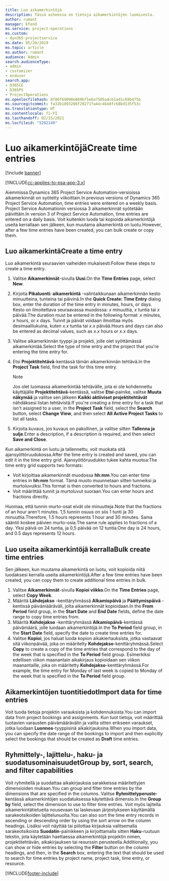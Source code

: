 ```yaml
---
title: Luo aikamerkintöjä
description: Tässä aiheessa on tietoja aikamerkintöjen luomisesta.
author: rumant
manager: kfend
ms.service: project-operations
ms.custom:
- dyn365-projectservice
ms.date: 05/20/2019
ms.topic: article
ms.author: rumant
audience: Admin
search.audienceType:
- admin
- customizer
- enduser
search.app:
- D365CE
- D365PS
- ProjectOperations
ms.openlocfilehash: 8f86f69090e869bf5e6a7505a4cb1ad1c69b475b
ms.sourcegitcommit: fa32b1893286f20271fa4ec4be8fc68bd135f53c
ms.translationtype: HT
ms.contentlocale: fi-FI
ms.lasthandoff: 02/15/2021
ms.locfileid: "5282149"
---
```

# <a name="create-time-entries"></a><span data-ttu-id="96166-103">Luo aikamerkintöjä</span><span class="sxs-lookup"><span data-stu-id="96166-103">Create time entries</span></span>

[!include [banner](../includes/psa-now-project-operations.md)]

[!INCLUDE[cc-applies-to-psa-app-3.x](../includes/cc-applies-to-psa-app-3x.md)]

<span data-ttu-id="96166-104">Aiemmissa Dynamics 365 Project Service Automation-versioissa aikamerkinnät on syötetty viikoittain.</span><span class="sxs-lookup"><span data-stu-id="96166-104">In previous versions of Dynamics 365 Project Service Automation, time entries were entered on a weekly basis.</span></span> <span data-ttu-id="96166-105">Project Service Automationin versiossa 3 aikamerkinnät syötetään päivittäin.</span><span class="sxs-lookup"><span data-stu-id="96166-105">In version 3 of Project Service Automation, time entries are entered on a daily basis.</span></span> <span data-ttu-id="96166-106">Voit kuitenkin luoda tai kopioida aikamerkintöjä useita kerrallaan sen jälkeen, kun muutama aikamerkintä on luotu.</span><span class="sxs-lookup"><span data-stu-id="96166-106">However, after a few time entries have been created, you can bulk create or copy them.</span></span>

## <a name="create-a-time-entry"></a><span data-ttu-id="96166-107">Luo aikamerkintä</span><span class="sxs-lookup"><span data-stu-id="96166-107">Create a time entry</span></span>

<span data-ttu-id="96166-108">Luo aikamerkintä seuraavien vaiheiden mukaisesti:</span><span class="sxs-lookup"><span data-stu-id="96166-108">Follow these steps to create a time entry.</span></span>

1. <span data-ttu-id="96166-109">Valitse **Aikamerkinnät**-sivulla **Uusi**.</span><span class="sxs-lookup"><span data-stu-id="96166-109">On the **Time Entries** page, select **New**.</span></span>
2. <span data-ttu-id="96166-110">Kirjoita **Pikaluonti: aikamerkintä** -valintaikkunaan aikamerkinnän kesto minuutteina, tunteina tai päivinä.</span><span class="sxs-lookup"><span data-stu-id="96166-110">In the **Quick Create: Time Entry** dialog box, enter the duration of the time entry in minutes, hours, or days.</span></span> <span data-ttu-id="96166-111">Kesto on ilmoitettava seuraavassa muodossa: *x* minuuttia, *x* tuntia tai *x* päivää.</span><span class="sxs-lookup"><span data-stu-id="96166-111">The duration must be entered in the following format: *x* minutes, *x* hours, or *x* days.</span></span> <span data-ttu-id="96166-112">Tunnit ja päivät voidaan ilmoittaa myös desimaalilukuina, kuten *x.x* tuntia tai *x.x* päivää.</span><span class="sxs-lookup"><span data-stu-id="96166-112">Hours and days can also be entered as decimal values, such as *x.x* hours or *x.x* days.</span></span>
3. <span data-ttu-id="96166-113">Valitse aikamerkinnän tyyppi ja projekti, jolle olet syöttämässä aikamerkintää.</span><span class="sxs-lookup"><span data-stu-id="96166-113">Select the type of time entry and the project that you're entering the time entry for.</span></span>
4. <span data-ttu-id="96166-114">Etsi **Projektitehtävä**-kentässä tämän aikamerkinnän tehtävä.</span><span class="sxs-lookup"><span data-stu-id="96166-114">In the **Project Task** field, find the task for this time entry.</span></span>

    > [!NOTE]
    > <span data-ttu-id="96166-115">Jos olet luomassa aikamerkintää tehtävälle, jota ei ole kohdennettu käyttäjälle **Projektitehtävä**-kentässä, valitse **Etsi**-painike, valitse **Muuta näkymää** ja valitse sen jälkeen **Kaikki aktiiviset projektitehtävät** nähdäksesi listan tehtävistä.</span><span class="sxs-lookup"><span data-stu-id="96166-115">If you're creating a time entry for a task that isn't assigned to a user, in the **Project Task** field, select the **Search** button, select **Change View**, and then select **All Active Project Tasks** to list all tasks.</span></span>

5. <span data-ttu-id="96166-116">Kirjoita kuvaus, jos kuvaus on pakollinen, ja valitse sitten **Tallenna ja sulje**.</span><span class="sxs-lookup"><span data-stu-id="96166-116">Enter a description, if a description is required, and then select **Save and Close**.</span></span>

<span data-ttu-id="96166-117">Kun aikamerkintä on luotu ja tallennettu, voit muokata sitä ajansyöttöruudukossa.</span><span class="sxs-lookup"><span data-stu-id="96166-117">After the time entry is created and saved, you can edit it in the time entry grid.</span></span> <span data-ttu-id="96166-118">Ajansyöttöruudukko tukee kahta muotoa:</span><span class="sxs-lookup"><span data-stu-id="96166-118">The time entry grid supports two formats:</span></span>

- <span data-ttu-id="96166-119">Voit kirjoittaa aikamerkinnät muodossa **hh:mm**.</span><span class="sxs-lookup"><span data-stu-id="96166-119">You can enter time entries in **hh:mm** format.</span></span> <span data-ttu-id="96166-120">Tämä muoto muunnetaan sitten tunneiksi ja murtoluvuiksi.</span><span class="sxs-lookup"><span data-stu-id="96166-120">This format is then converted to hours and fractions.</span></span>
- <span data-ttu-id="96166-121">Voit määrittää tunnit ja murtoluvut suoraan.</span><span class="sxs-lookup"><span data-stu-id="96166-121">You can enter hours and fractions directly.</span></span>

<span data-ttu-id="96166-122">Huomaa, että tunnin murto-osat eivät ole minuutteja.</span><span class="sxs-lookup"><span data-stu-id="96166-122">Note that the fractions of an hour aren't minutes.</span></span> <span data-ttu-id="96166-123">1,5 tunnin osuus on siis 1 tunti ja 30 minuuttia.</span><span class="sxs-lookup"><span data-stu-id="96166-123">Therefore, 1.5 hours represents 1 hour and 30 minutes.</span></span> <span data-ttu-id="96166-124">Sama sääntö koskee päivien murto-osia.</span><span class="sxs-lookup"><span data-stu-id="96166-124">The same rule applies to fractions of a day.</span></span> <span data-ttu-id="96166-125">Yksi päivä on 24 tuntia, ja 0,5 päivää on 12 tuntia.</span><span class="sxs-lookup"><span data-stu-id="96166-125">One day is 24 hours, and 0.5 days represents 12 hours.</span></span>

## <a name="bulk-create-time-entries"></a><span data-ttu-id="96166-126">Luo useita aikamerkintöjä kerralla</span><span class="sxs-lookup"><span data-stu-id="96166-126">Bulk create time entries</span></span>

<span data-ttu-id="96166-127">Sen jälkeen, kun muutama aikamerkintä on luotu, voit kopioida niitä luodaksesi kerralla useita aikamerkintöjä.</span><span class="sxs-lookup"><span data-stu-id="96166-127">After a few time entries have been created, you can copy them to create additional time entries in bulk.</span></span>

1. <span data-ttu-id="96166-128">Valitse **Aikamerkinnät**-sivulla **Kopioi viikko**.</span><span class="sxs-lookup"><span data-stu-id="96166-128">On the **Time Entries** page, select **Copy Week**.</span></span>
2. <span data-ttu-id="96166-129">Määritä **Lähdejakso** -kenttäryhmässä **Alkamispäivä** ja **Päättymispäivä** -kentissä päivämääräväli, jolta aikamerkinnät kopioidaan.</span><span class="sxs-lookup"><span data-stu-id="96166-129">In the **From Period** field group, in the **Start Date** and **End Date** fields, define the date range to copy time entries from.</span></span>
3. <span data-ttu-id="96166-130">Määritä **Kohdejakso** -kenttäryhmässä **Alkamispäivä**-kentässä päivämäärä, jolle luodaan aikamerkintöjä.</span><span class="sxs-lookup"><span data-stu-id="96166-130">In the **To Period** field group, in the **Start Date** field, specify the date to create time entries for.</span></span>
4. <span data-ttu-id="96166-131">Valitse **Kopioi**, jos haluat luoda kopion aikakiertauksista, jotka vastaavat sitä viikonpäivää, joka on määritelty **Kohdejakso**-kenttäryhmässä.</span><span class="sxs-lookup"><span data-stu-id="96166-131">Select **Copy** to create a copy of the time entries that correspond to the day of the week that is specified in the **To Period** field group.</span></span> <span data-ttu-id="96166-132">Esimerkiksi edellisen viikon maanantain aikakirjaus kopioidaan sen viikon maanantaille, joka on määritetty **Kohdejakso**-kenttäryhmässä.</span><span class="sxs-lookup"><span data-stu-id="96166-132">For example, the time entry for Monday of last week is copied to Monday of the week that is specified in the **To Period** field group.</span></span>

## <a name="import-data-for-time-entries"></a><span data-ttu-id="96166-133">Aikamerkintöjen tuontitiedot</span><span class="sxs-lookup"><span data-stu-id="96166-133">Import data for time entries</span></span>

<span data-ttu-id="96166-134">Voit tuoda tietoja projektin varauksista ja kohdennuksista.</span><span class="sxs-lookup"><span data-stu-id="96166-134">You can import data from project bookings and assignments.</span></span> <span data-ttu-id="96166-135">Kun tuot tietoja, voit määrittää tuotavien varausten päivämäärävälin ja valita sitten erikseen varaukset, jotka luodaan **Luonnos**-tyyppisinä aikakirjauksina.</span><span class="sxs-lookup"><span data-stu-id="96166-135">When you import data, you can specify the date range of the bookings to import and then explicitly select the bookings that should be created as **Draft** time entries.</span></span>

## <a name="group-by-sort-search-and-filter-capabilities"></a><span data-ttu-id="96166-136">Ryhmittely-, lajittelu-, haku- ja suodatusominaisuudet</span><span class="sxs-lookup"><span data-stu-id="96166-136">Group by, sort, search, and filter capabilities</span></span>

<span data-ttu-id="96166-137">Voit ryhmitellä ja suodattaa aikakirjauksia sarakkeissa määritettyjen dimensioiden mukaan.</span><span class="sxs-lookup"><span data-stu-id="96166-137">You can group and filter time entries by the dimensions that are specified in the columns.</span></span> <span data-ttu-id="96166-138">Valitse **Ryhmittelyperuste**-kentässä aikamerkintöjen suodatuksessa käytettävä dimensio.</span><span class="sxs-lookup"><span data-stu-id="96166-138">In the **Group by** field, select the dimension to use to filter time entries.</span></span> <span data-ttu-id="96166-139">Voit myös lajitella aikamerkintätietueita nousevaan tai laskevaan järjestykseen käyttämällä sarakeotsikoiden lajittelunuolta.</span><span class="sxs-lookup"><span data-stu-id="96166-139">You can also sort the time entry records in ascending or descending order by using the sort arrow on the column headings.</span></span> <span data-ttu-id="96166-140">Lisäksi voit näyttää tai piilottaa kirjauksia valitsemalla sarakeotsikoista **Suodatin**-painikkeen ja kirjoittamalla sitten **Haku**-ruutuun tekstin, jota käytetään haettaessa aikamerkintöjä projektin nimen, projektitehtävän, aikakirjauksen tai resurssin perusteella.</span><span class="sxs-lookup"><span data-stu-id="96166-140">Additionally, you can show or hide entries by selecting the **Filter** button on the column headings, and then, in the **Search** box, entering the text that should be used to search for time entries by project name, project task, time entry, or resource.</span></span>


[!INCLUDE[footer-include](../includes/footer-banner.md)]